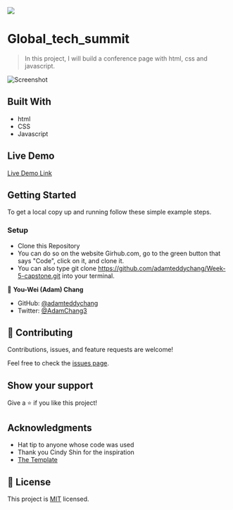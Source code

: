 ![](https://img.shields.io/badge/Microverse-blueviolet)

# Global_tech_summit

> In this project, I will build a conference page with html, css and javascript. 

![Screenshot](https://user-images.githubusercontent.com/63560332/137163045-e675512f-39cf-4ab0-b554-2cb58d1e1d3a.png)



## Built With


- html
- CSS
- Javascript


## Live Demo

[Live Demo Link](https://adamteddychang.github.io/Week-5-capstone)


## Getting Started




To get a local copy up and running follow these simple example steps.

### Setup
- Clone this Repository
- You can do so on the website Girhub.com, go to the green button that says "Code", click on it, and clone it. 
- You can also type git clone https://github.com/adamteddychang/Week-5-capstone.git into your terminal. 



👤 **You-Wei (Adam) Chang**

- GitHub: [@adamteddychang](https://github.com/adamteddychang)
- Twitter: [@AdamChang3](https://twitter.com/AdamChang3)


## 🤝 Contributing

Contributions, issues, and feature requests are welcome!

Feel free to check the [issues page](../../issues/).

## Show your support

Give a ⭐️ if you like this project!

## Acknowledgments

- Hat tip to anyone whose code was used
- Thank you Cindy Shin for the inspiration
- [The Template](https://www.behance.net/gallery/29845175/CC-Global-Summit-2015)

## 📝 License

This project is [MIT](./MIT.md) licensed.
